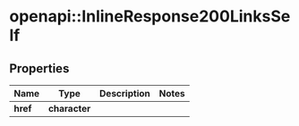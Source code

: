 # openapi::InlineResponse200LinksSelf

## Properties
Name | Type | Description | Notes
------------ | ------------- | ------------- | -------------
**href** | **character** |  | 


